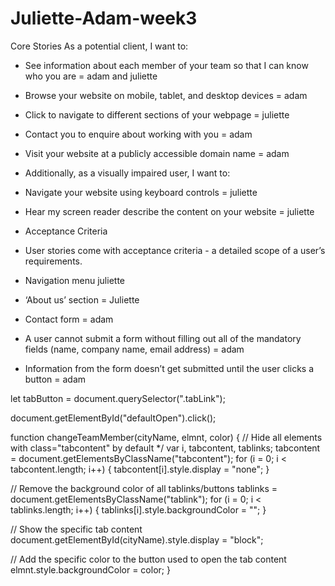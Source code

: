 # Juliette-Adam-week3

Core Stories
As a potential client, I want to:

- See information about each member of your team so that I can know who you are = adam and juliette
- Browse your website on mobile, tablet, and desktop devices = adam
- Click to navigate to different sections of your webpage = juliette
- Contact you to enquire about working with you = adam
- Visit your website at a publicly accessible domain name = adam

- Additionally, as a visually impaired user, I want to:

- Navigate your website using keyboard controls = juliette
- Hear my screen reader describe the content on your website = juliette
- Acceptance Criteria
- User stories come with acceptance criteria - a detailed scope of a user’s requirements.

- Navigation menu juliette
- ‘About us’ section = Juliette
- Contact form = adam
- A user cannot submit a form without filling out all of the mandatory fields (name, company name, email address) = adam
- Information from the form doesn’t get submitted until the user clicks a button = adam

let tabButton = document.querySelector(".tabLink");

document.getElementById("defaultOpen").click();

function changeTeamMember(cityName, elmnt, color) {
// Hide all elements with class="tabcontent" by default \*/
var i, tabcontent, tablinks;
tabcontent = document.getElementsByClassName("tabcontent");
for (i = 0; i < tabcontent.length; i++) {
tabcontent[i].style.display = "none";
}

// Remove the background color of all tablinks/buttons
tablinks = document.getElementsByClassName("tablink");
for (i = 0; i < tablinks.length; i++) {
tablinks[i].style.backgroundColor = "";
}

// Show the specific tab content
document.getElementById(cityName).style.display = "block";

// Add the specific color to the button used to open the tab content
elmnt.style.backgroundColor = color;
}
